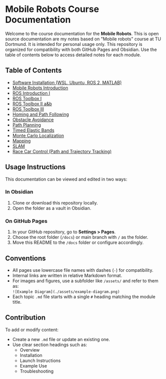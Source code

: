 # Mobile Robots Course Documentation

Welcome to the course documentation for the **Mobile Robots**. This is open source documentation are my notes based on "Mobile robots" course at TU Dortmund. It is intended for personal usage only. This repository is organized for compatibility with both GitHub Pages and Obsidian. Use the table of contents below to access detailed notes for each module.

## Table of Contents


- [Software Installation (WSL, Ubuntu, ROS 2, MATLAB)](./software-installation.md)
- [Mobile Robots Introduction](./mobile-robots-introduction.md)
- [ROS Introduction I](./ros-intro-1.md)
- [ROS Toolbox I](./ros-toolbox-1.md)
- [ROS Toolbox II a&b](./ros-toolbox-2.md)
- [ROS Toolbox III](./ros-toolbox-3.md)
- [Homing and Path Following](./homing-path-following.md)
- [Obstacle Avoidance](./obstacle-avoidance.md)
- [Path Planning](./path-planning.md)
- [Timed Elastic Bands](./timed-elastic-bands.md)
- [Monte Carlo Localization](./monte-carlo-localization.md)
- [Mapping](./mapping.md)
- [SLAM](./slam.md)
- [Race Car Control (Path and Trajectory Tracking)](./race-car-control.md)


## Usage Instructions

This documentation can be viewed and edited in two ways:

### In Obsidian
1. Clone or download this repository locally.
2. Open the folder as a vault in Obsidian.

### On GitHub Pages
1. In your GitHub repository, go to **Settings > Pages**.
2. Choose the root folder (`/docs`) or main branch with `/` as the folder.
3. Move this README to the `/docs` folder or configure accordingly.

## Conventions

- All pages use lowercase file names with dashes (`-`) for compatibility.
- Internal links are written in relative Markdown format.
- For images and figures, use a subfolder like `/assets/` and refer to them as:  
  `![Example Diagram](./assets/example-diagram.png)`
- Each topic `.md` file starts with a single `#` heading matching the module title.

## Contribution

To add or modify content:
- Create a new `.md` file or update an existing one.
- Use clear section headings such as:
  - Overview
  - Installation
  - Launch Instructions
  - Example Use
  - Troubleshooting

